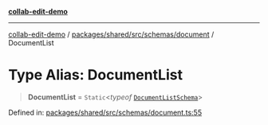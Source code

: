 [**collab-edit-demo**](../../../../../../README.md)

***

[collab-edit-demo](../../../../../../README.md) / [packages/shared/src/schemas/document](../README.md) / DocumentList

# Type Alias: DocumentList

> **DocumentList** = `Static`\<*typeof* [`DocumentListSchema`](../variables/DocumentListSchema.md)\>

Defined in: [packages/shared/src/schemas/document.ts:55](https://github.com/austyle-io/pub-sub-demo/blob/facd25f09850fc4e78e94ce267c52e173d869933/packages/shared/src/schemas/document.ts#L55)

